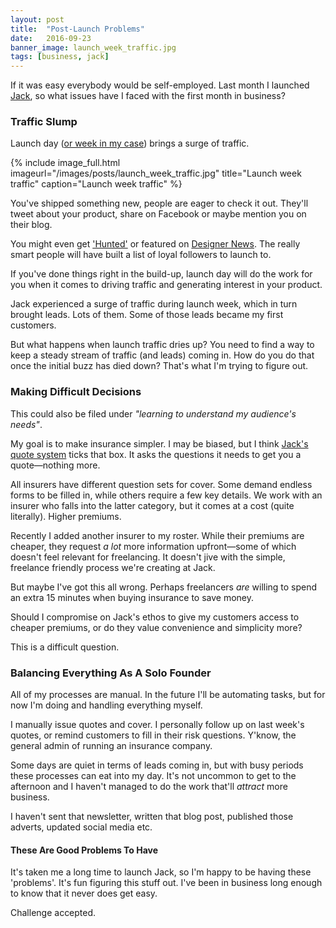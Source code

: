 ```yaml
---
layout: post
title:  "Post-Launch Problems"
date:   2016-09-23
banner_image: launch_week_traffic.jpg
tags: [business, jack]
---
```


If it was easy everybody would be self-employed. Last month I launched <a href="https://withjack.co.uk">Jack</a>, so what issues have I faced with the first month in business?

### Traffic Slump

Launch day (<a href="http://iamashley.co.uk/2016/09/06/launch-week/">or week in my case</a>) brings a surge of traffic.

{% include image_full.html imageurl="/images/posts/launch_week_traffic.jpg" title="Launch week traffic" caption="Launch week traffic" %}

You've shipped something new, people are eager to check it out. They'll tweet about your product, share on Facebook or maybe mention you on their blog.

You might even get <a href="https://www.producthunt.com/tech/insurance-by-jack">'Hunted'</a> or featured on <a href="https://www.designernews.co/stories/73720-site-design-jack--bespoke-business-insurance-for-freelance-creatives">Designer News</a>. The really smart people will have built a list of loyal followers to launch to.

If you've done things right in the build-up, launch day will do the work for you when it comes to driving traffic and generating interest in your product.

Jack experienced a surge of traffic during launch week, which in turn brought leads. Lots of them. Some of those leads became my first customers.

But what happens when launch traffic dries up? You need to find a way to keep a steady stream of traffic (and leads) coming in. How do you do that once the initial buzz has died down? That's what I'm trying to figure out.

### Making Difficult Decisions

This could also be filed under _"learning to understand my audience's needs"_.

My goal is to make insurance simpler. I may be biased, but I think <a href="https://withjack.co.uk/quote">Jack's quote system</a> ticks that box. It asks the questions it needs to get you a quote—nothing more.

All insurers have different question sets for cover. Some demand endless forms to be filled in, while others require a few key details. We work with an insurer who falls into the latter category, but it comes at a cost (quite literally). Higher premiums.

Recently I added another insurer to my roster. While their premiums are cheaper, they request _a lot_ more information upfront—some of which doesn't feel relevant for freelancing. It doesn't jive with the simple, freelance friendly process we're creating at Jack.

But maybe I've got this all wrong. Perhaps freelancers _are_ willing to spend an extra 15 minutes when buying insurance to save money.

Should I compromise on Jack's ethos to give my customers access to cheaper premiums, or do they value convenience and simplicity more?

This is a difficult question.

### Balancing Everything As A Solo Founder

All of my processes are manual. In the future I'll be automating tasks, but for now I'm doing and handling everything myself.

I manually issue quotes and cover. I personally follow up on last week's quotes, or remind customers to fill in their risk questions. Y'know, the general admin of running an insurance company.

Some days are quiet in terms of leads coming in, but with busy periods these processes can eat into my day. It's not uncommon to get to the afternoon and I haven't managed to do the work that'll _attract_ more business.

I haven't sent that newsletter, written that blog post, published those adverts, updated social media etc.

#### These Are Good Problems To Have

It's taken me a long time to launch Jack, so I'm happy to be having these 'problems'. It's fun figuring this stuff out. I've been in business long enough to know that it never does get easy.

Challenge accepted.